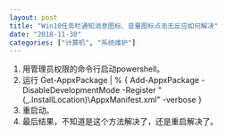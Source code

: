 ```yaml
---
layout: post
title: "Win10任务栏通知消息图标、音量图标点击无反应如何解决"
date: "2018-11-30"
categories: ["计算机", "系统维护"]
---
```


1. 用管理员权限的命令行启动powershell。
2. 运行 Get-AppxPackage | % { Add-AppxPackage -DisableDevelopmentMode -Register "$($\_.InstallLocation)\\AppxManifest.xml" -verbose }
3. 重启动。
4. 最后结果，不知道是这个方法解决了，还是重启解决了。
